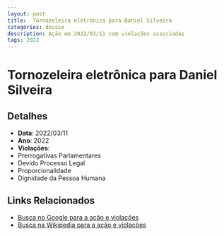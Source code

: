 ```yaml
---
layout: post
title:  Tornozeleira eletrônica para Daniel Silveira
categories: dossie
description: Ação em 2022/03/11 com violações associadas
tags: 2022
---
```


# Tornozeleira eletrônica para Daniel Silveira

## Detalhes
- **Data**: 2022/03/11
- **Ano**: 2022
- **Violações**:
- Prerrogativas Parlamentares
- Devido Processo Legal
- Proporcionalidade
- Dignidade da Pessoa Humana

## Links Relacionados
- [Busca no Google para a ação e violações](https://www.google.com/search?q=%22Alexandre%20de%20Moraes%22%20Tornozeleira%20eletr%C3%B4nica%20para%20Daniel%20Silveira%20Prerrogativas%20Parlamentares%20Devido%20Processo%20Legal%20Proporcionalidade%20Dignidade%20da%20Pessoa%20Humana%202022)
- [Busca na Wikipedia para a ação e violações](https://en.wikipedia.org/w/index.php?search=%22Alexandre%20de%20Moraes%22%20Tornozeleira%20eletr%C3%B4nica%20para%20Daniel%20Silveira%20Prerrogativas%20Parlamentares%20Devido%20Processo%20Legal%20Proporcionalidade%20Dignidade%20da%20Pessoa%20Humana%202022)
